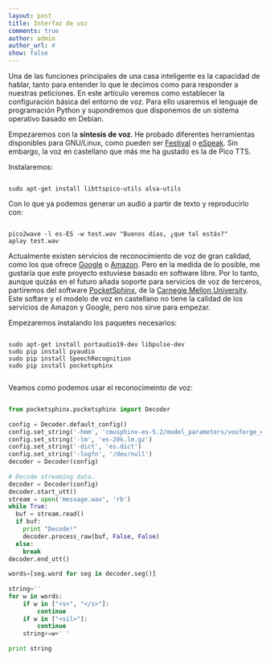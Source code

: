 ```yaml
---
layout: post
title: Interfaz de voz
comments: true
author: admin
author_url: #
show: false
---
```


Una de las funciones principales de una casa inteligente es la capacidad de hablar,  tanto para entender lo que le decimos como para responder a nuestras peticiones. En este artículo veremos como establecer la configuración básica del entorno de voz. Para ello usaremos el lenguaje de programación Python y supondremos que disponemos de un sistema operativo basado en Debian.

Empezaremos con la **síntesis de voz**. He probado diferentes herramientas disponibles para GNU/Linux, como pueden ser [Festival](http://www.cstr.ed.ac.uk/projects/festival/) o [eSpeak](http://espeak.sourceforge.net/). Sin embargo, la voz en castellano que más me ha gustado es la de Pico TTS. 

Instalaremos:

```shell

sudo apt-get install libttspico-utils alsa-utils

```

Con lo que ya podemos generar un audió a partir de texto y reproducirlo con:

```shell

pico2wave -l es-ES -w test.wav "Buenos días, ¿que tal estás?" 
aplay test.wav

```











Actualmente existen servicios de reconocimiento de voz de gran calidad, como los que ofrece [Google](https://cloud.google.com/speech/) o [Amazon](https://developer.amazon.com/alexa-voice-service). Pero en la medida de lo posible, me gustaría que este proyecto estuviese basado en software libre. Por lo tanto, aunque quizás en el futuro añada soporte para servicios de voz de terceros, partiremos del software [PocketSphinx](https://github.com/cmusphinx/pocketsphinx), de la [Carnegie Mellon University](http://www.cmu.edu/). Este softare y el modelo de voz en castellano no tiene la calidad de los servicios de Amazon y Google, pero nos sirve para empezar.

Empezaremos instalando los paquetes necesarios:

```shell

sudo apt-get install portaudio19-dev libpulse-dev
sudo pip install pyaudio
sudo pip install SpeechRecognition
sudo pip install pocketsphinx


```

Veamos como podemos usar el reconocimeinto de voz:



```python                                                                              

from pocketsphinx.pocketsphinx import Decoder                                    
                                                                                 
config = Decoder.default_config()                                                
config.set_string('-hmm', 'cmusphinx-es-5.2/model_parameters/voxforge_es_sphinx.cd_ptm_4000')
config.set_string('-lm', 'es-20k.lm.gz')                                         
config.set_string('-dict', 'es.dict')                                            
config.set_string('-logfn', '/dev/null')                                         
decoder = Decoder(config)                                                        
                                                                                 
# Decode streaming data.                                                         
decoder = Decoder(config)                                                        
decoder.start_utt()                                                              
stream = open('message.wav', 'rb')                                               
while True:                                                                      
  buf = stream.read()                                                            
  if buf:                                                                        
    print "Decode!"                                                              
    decoder.process_raw(buf, False, False)                                       
  else:                                                                          
    break                                                                        
decoder.end_utt()                                                                
                                                                                 
words=[seg.word for seg in decoder.seg()]                                        
                                                                                 
string=''                                                                        
for w in words:                                                                  
    if w in ["<s>", "</s>"]:                                                     
        continue                                                                 
    if w in ["<sil>"]:                                                           
        continue                                                                 
    string+=w+' '                                                                
                                                                                 
print string                                                                     
             
```




